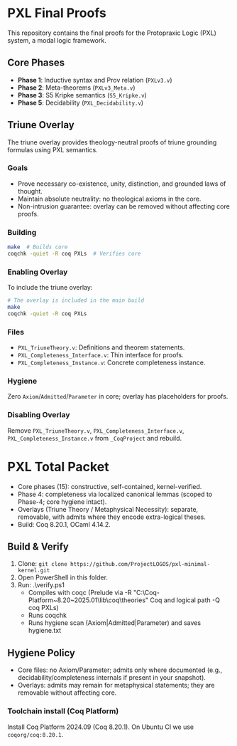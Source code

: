 # PXL Final Proofs

This repository contains the final proofs for the Protopraxic Logic (PXL) system, a modal logic framework.

## Core Phases

- **Phase 1**: Inductive syntax and Prov relation (`PXLv3.v`)
- **Phase 2**: Meta-theorems (`PXLv3_Meta.v`)
- **Phase 3**: S5 Kripke semantics (`S5_Kripke.v`)
- **Phase 5**: Decidability (`PXL_Decidability.v`)

## Triune Overlay

The triune overlay provides theology-neutral proofs of triune grounding formulas using PXL semantics.

### Goals
- Prove necessary co-existence, unity, distinction, and grounded laws of thought.
- Maintain absolute neutrality: no theological axioms in the core.
- Non-intrusion guarantee: overlay can be removed without affecting core proofs.

### Building
```bash
make  # Builds core
coqchk -quiet -R coq PXLs  # Verifies core
```

### Enabling Overlay
To include the triune overlay:
```bash
# The overlay is included in the main build
make
coqchk -quiet -R coq PXLs
```

### Files
- `PXL_TriuneTheory.v`: Definitions and theorem statements.
- `PXL_Completeness_Interface.v`: Thin interface for proofs.
- `PXL_Completeness_Instance.v`: Concrete completeness instance.

### Hygiene
Zero `Axiom`/`Admitted`/`Parameter` in core; overlay has placeholders for proofs.

### Disabling Overlay
Remove `PXL_TriuneTheory.v`, `PXL_Completeness_Interface.v`, `PXL_Completeness_Instance.v` from `_CoqProject` and rebuild.
# PXL Total Packet

- Core phases (15): constructive, self-contained, kernel-verified.
- Phase 4: completeness via localized canonical lemmas (scoped to Phase-4; core hygiene intact).
- Overlays (Triune Theory / Metaphysical Necessity): separate, removable, with admits where they encode extra-logical theses.
- Build: Coq 8.20.1, OCaml 4.14.2.

## Build & Verify
1. Clone: `git clone https://github.com/ProjectLOGOS/pxl-minimal-kernel.git`
2. Open PowerShell in this folder.
3. Run: .\verify.ps1
   - Compiles with coqc (Prelude via -R "C:\Coq-Platform~8.20~2025.01\lib\coq\theories" Coq and logical path -Q coq PXLs)
   - Runs coqchk
   - Runs hygiene scan (Axiom|Admitted|Parameter) and saves hygiene.txt

## Hygiene Policy
- Core files: no Axiom/Parameter; admits only where documented (e.g., decidability/completeness internals if present in your snapshot).
- Overlays: admits may remain for metaphysical statements; they are removable without affecting core.


### Toolchain install (Coq Platform)
Install Coq Platform 2024.09 (Coq 8.20.1). On Ubuntu CI we use `coqorg/coq:8.20.1`.
